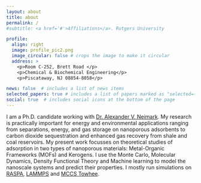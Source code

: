 ```yaml
---
layout: about
title: about
permalink: /
#subtitle: <a href='#'>Affiliations</a>. Rutgers University

profile:
  align: right
  image: profile_pic2.png
  image_circular: false # crops the image to make it circular
  address: >
    <p>Room C-252, Brett Road </p>
    <p>Chemical & Biochemical Engineering</p>
    <p>Piscataway, NJ 08854-8058</p>

news: false  # includes a list of news items
selected_papers: true # includes a list of papers marked as "selected={true}"
social: true  # includes social icons at the bottom of the page
---
```



I am a Ph.D. candidate working with [Dr. Alexander V. Neimark](http://sol.rutgers.edu/~aneimark/). 
My research is practically important for energy and environmental applications 
ranging from separations, energy, and gas storage on nanoporous adsorbents to carbon dioxide 
sequestration and enhanced gas recovery from shale and coal reservoirs. My present work focusses on 
theoretical studies of adsorption in two types of nanoporous materials: Metal-Organic Frameworks 
(MOFs) and Kerogens. I use the Monte Carlo, Molecular Dynamics, Density Functional Theory and Machine learning to model the
nanoscale systems and predict their properties. I mostly run simulations on [RASPA](https://github.com/iRASPA/RASPA2),
[LAMMPS](https://www.lammps.org/) and [MCCS Towhee](https://siepmann.chem.umn.edu/software).
